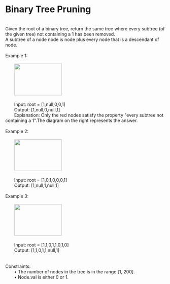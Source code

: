 <h1>Binary Tree Pruning</h1>
<p><br>
Given the root of a binary tree, return the same tree where every subtree (of the given tree) not containing a 1 has been removed.<br>
A subtree of a node node is node plus every node that is a descendant of node.<br>
<br> 
Example 1:<br><br>
&emsp;&emsp;<img src="https://s3-lc-upload.s3.amazonaws.com/uploads/2018/04/06/1028_2.png" style="width:150px;height:100px;"><br><br> 
&emsp;&emsp;Input: root = [1,null,0,0,1]<br>
&emsp;&emsp;Output: [1,null,0,null,1]<br>
&emsp;&emsp;Explanation: Only the red nodes satisfy the property "every subtree not containing a 1".The diagram on the right represents the answer.<br>
<br>
Example 2:<br><br>
 &emsp;&emsp;<img src="https://s3-lc-upload.s3.amazonaws.com/uploads/2018/04/06/1028_1.png" style="width:150px;height:100px;"><br><br> 
&emsp;&emsp;Input: root = [1,0,1,0,0,0,1]<br>
&emsp;&emsp;Output: [1,null,1,null,1]<br>
<br>
Example 3:<br><br>
 &emsp;&emsp;<img src="https://s3-lc-upload.s3.amazonaws.com/uploads/2018/04/05/1028.png" style="width:150px;height:100px;"><br><br>
&emsp;&emsp;Input: root = [1,1,0,1,1,0,1,0]<br>
&emsp;&emsp;Output: [1,1,0,1,1,null,1]<br>
<br><br>
Constraints:<br>
&emsp;&emsp;•	The number of nodes in the tree is in the range [1, 200].<br>
&emsp;&emsp;•	Node.val is either 0 or 1.<br>
</p>
